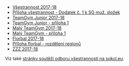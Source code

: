 ﻿---
nazev: Soutěže
tags: zupa→jednota
---

* [Všestrannost 2017-18](https://drive.google.com/open?id=0B0w6gDorCVUkRGRWQ0tSdDl4TEc3QlVxNENaQW93dkM1eFY4)
* [Příloha všestrannost - Dodatek č. 1 k SG muž. složek](https://drive.google.com/open?id=0B0w6gDorCVUkcGxZSzJ3aTlzc0Yzd3VKTGxTbDJyV2xrbGZz)
* [TeamGym Junior 2017-18](https://drive.google.com/open?id=0B0w6gDorCVUkWFk4TkY4YUJyLWtLNEc3MFVjbUZub2hkb0Z3)
* [TeamGym Junior - příloha 1](https://drive.google.com/open?id=0B0w6gDorCVUkSXBJQ1VZTnBmdzU5X1lSbWQ0QTB0akhub2Yw)
* [Malý TeamGym 2017-18](https://drive.google.com/open?id=0B0w6gDorCVUkbUVPRWxYbmkxbU5ncHNQcnhaaUZ2Qmp2VDRB)
* [Malý TeamGym - příloha 1](https://drive.google.com/open?id=0B0w6gDorCVUkN1ByN05nbjhLZEVDQzN4Z0RUb0g4UC1KeURj)
* [Florbal 2017-18](https://drive.google.com/open?id=0B0w6gDorCVUkNGNjclBkR05IbUhOM19pSk1vQmdtOXVEMGdz)
* [Příloha florbal - rozdělení regionů](https://drive.google.com/open?id=0B0w6gDorCVUkeVI0S2lsWjBrREZWcVZCbVNkQzh5RUhrenFr)
* [ZZZ 2017-18](https://drive.google.com/open?id=0B0w6gDorCVUkOXAxbjN1dFpmZGFlUHdvZU0wQXhteldaQXJz)


Viz také [stránky soutěží odboru všestrannosti na sokol.eu](http://sokol.eu/obsah/5361/souteze-odbor-vsestrannosti).